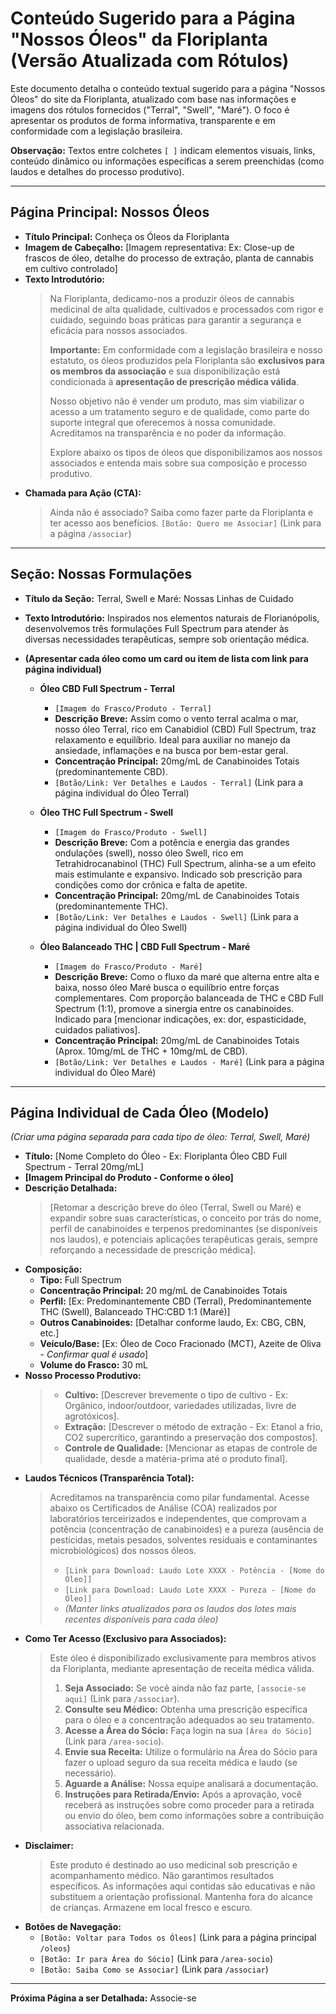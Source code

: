 # Conteúdo Sugerido para a Página "Nossos Óleos" da Floriplanta (Versão Atualizada com Rótulos)

Este documento detalha o conteúdo textual sugerido para a página "Nossos Óleos" do site da Floriplanta, atualizado com base nas informações e imagens dos rótulos fornecidos ("Terral", "Swell", "Maré"). O foco é apresentar os produtos de forma informativa, transparente e em conformidade com a legislação brasileira.

**Observação:** Textos entre colchetes `[ ]` indicam elementos visuais, links, conteúdo dinâmico ou informações específicas a serem preenchidas (como laudos e detalhes do processo produtivo).

---

## Página Principal: Nossos Óleos

*   **Título Principal:** Conheça os Óleos da Floriplanta
*   **Imagem de Cabeçalho:** [Imagem representativa: Ex: Close-up de frascos de óleo, detalhe do processo de extração, planta de cannabis em cultivo controlado]
*   **Texto Introdutório:**
    > Na Floriplanta, dedicamo-nos a produzir óleos de cannabis medicinal de alta qualidade, cultivados e processados com rigor e cuidado, seguindo boas práticas para garantir a segurança e eficácia para nossos associados.
    >
    > **Importante:** Em conformidade com a legislação brasileira e nosso estatuto, os óleos produzidos pela Floriplanta são **exclusivos para os membros da associação** e sua disponibilização está condicionada à **apresentação de prescrição médica válida**.
    >
    > Nosso objetivo não é vender um produto, mas sim viabilizar o acesso a um tratamento seguro e de qualidade, como parte do suporte integral que oferecemos à nossa comunidade. Acreditamos na transparência e no poder da informação.
    >
    > Explore abaixo os tipos de óleos que disponibilizamos aos nossos associados e entenda mais sobre sua composição e processo produtivo.
*   **Chamada para Ação (CTA):**
    > Ainda não é associado? Saiba como fazer parte da Floriplanta e ter acesso aos benefícios.
    > `[Botão: Quero me Associar]` (Link para a página `/associar`)

---

## Seção: Nossas Formulações

*   **Título da Seção:** Terral, Swell e Maré: Nossas Linhas de Cuidado
*   **Texto Introdutório:** Inspirados nos elementos naturais de Florianópolis, desenvolvemos três formulações Full Spectrum para atender às diversas necessidades terapêuticas, sempre sob orientação médica.
*   **(Apresentar cada óleo como um card ou item de lista com link para página individual)**

    *   **Óleo CBD Full Spectrum - Terral**
        *   `[Imagem do Frasco/Produto - Terral]`
        *   **Descrição Breve:** Assim como o vento terral acalma o mar, nosso óleo Terral, rico em Canabidiol (CBD) Full Spectrum, traz relaxamento e equilíbrio. Ideal para auxiliar no manejo da ansiedade, inflamações e na busca por bem-estar geral.
        *   **Concentração Principal:** 20mg/mL de Canabinoides Totais (predominantemente CBD).
        *   `[Botão/Link: Ver Detalhes e Laudos - Terral]` (Link para a página individual do Óleo Terral)

    *   **Óleo THC Full Spectrum - Swell**
        *   `[Imagem do Frasco/Produto - Swell]`
        *   **Descrição Breve:** Com a potência e energia das grandes ondulações (swell), nosso óleo Swell, rico em Tetrahidrocanabinol (THC) Full Spectrum, alinha-se a um efeito mais estimulante e expansivo. Indicado sob prescrição para condições como dor crônica e falta de apetite.
        *   **Concentração Principal:** 20mg/mL de Canabinoides Totais (predominantemente THC).
        *   `[Botão/Link: Ver Detalhes e Laudos - Swell]` (Link para a página individual do Óleo Swell)

    *   **Óleo Balanceado THC | CBD Full Spectrum - Maré**
        *   `[Imagem do Frasco/Produto - Maré]`
        *   **Descrição Breve:** Como o fluxo da maré que alterna entre alta e baixa, nosso óleo Maré busca o equilíbrio entre forças complementares. Com proporção balanceada de THC e CBD Full Spectrum (1:1), promove a sinergia entre os canabinoides. Indicado para [mencionar indicações, ex: dor, espasticidade, cuidados paliativos].
        *   **Concentração Principal:** 20mg/mL de Canabinoides Totais (Aprox. 10mg/mL de THC + 10mg/mL de CBD).
        *   `[Botão/Link: Ver Detalhes e Laudos - Maré]` (Link para a página individual do Óleo Maré)

---

## Página Individual de Cada Óleo (Modelo)

*(Criar uma página separada para cada tipo de óleo: Terral, Swell, Maré)*

*   **Título:** [Nome Completo do Óleo - Ex: Floriplanta Óleo CBD Full Spectrum - Terral 20mg/mL]
*   **[Imagem Principal do Produto - Conforme o óleo]**
*   **Descrição Detalhada:**
    > [Retomar a descrição breve do óleo (Terral, Swell ou Maré) e expandir sobre suas características, o conceito por trás do nome, perfil de canabinoides e terpenos predominantes (se disponíveis nos laudos), e potenciais aplicações terapêuticas gerais, sempre reforçando a necessidade de prescrição médica].
*   **Composição:**
    *   **Tipo:** Full Spectrum
    *   **Concentração Principal:** 20 mg/mL de Canabinoides Totais
    *   **Perfil:** [Ex: Predominantemente CBD (Terral), Predominantemente THC (Swell), Balanceado THC:CBD 1:1 (Maré)]
    *   **Outros Canabinoides:** [Detalhar conforme laudo, Ex: CBG, CBN, etc.]
    *   **Veículo/Base:** [Ex: Óleo de Coco Fracionado (MCT), Azeite de Oliva - *Confirmar qual é usado*]
    *   **Volume do Frasco:** 30 mL
*   **Nosso Processo Produtivo:**
    > *   **Cultivo:** [Descrever brevemente o tipo de cultivo - Ex: Orgânico, indoor/outdoor, variedades utilizadas, livre de agrotóxicos].
    > *   **Extração:** [Descrever o método de extração - Ex: Etanol a frio, CO2 supercrítico, garantindo a preservação dos compostos].
    > *   **Controle de Qualidade:** [Mencionar as etapas de controle de qualidade, desde a matéria-prima até o produto final].
*   **Laudos Técnicos (Transparência Total):**
    > Acreditamos na transparência como pilar fundamental. Acesse abaixo os Certificados de Análise (COA) realizados por laboratórios terceirizados e independentes, que comprovam a potência (concentração de canabinoides) e a pureza (ausência de pesticidas, metais pesados, solventes residuais e contaminantes microbiológicos) dos nossos óleos.
    > *   `[Link para Download: Laudo Lote XXXX - Potência - [Nome do Óleo]]`
    > *   `[Link para Download: Laudo Lote XXXX - Pureza - [Nome do Óleo]]`
    > *   *(Manter links atualizados para os laudos dos lotes mais recentes disponíveis para cada óleo)*
*   **Como Ter Acesso (Exclusivo para Associados):**
    > Este óleo é disponibilizado exclusivamente para membros ativos da Floriplanta, mediante apresentação de receita médica válida.
    > 1.  **Seja Associado:** Se você ainda não faz parte, `[associe-se aqui]` (Link para `/associar`).
    > 2.  **Consulte seu Médico:** Obtenha uma prescrição específica para o óleo e a concentração adequados ao seu tratamento.
    > 3.  **Acesse a Área do Sócio:** Faça login na sua `[Área do Sócio]` (Link para `/area-socio`).
    > 4.  **Envie sua Receita:** Utilize o formulário na Área do Sócio para fazer o upload seguro da sua receita médica e laudo (se necessário).
    > 5.  **Aguarde a Análise:** Nossa equipe analisará a documentação.
    > 6.  **Instruções para Retirada/Envio:** Após a aprovação, você receberá as instruções sobre como proceder para a retirada ou envio do óleo, bem como informações sobre a contribuição associativa relacionada.
*   **Disclaimer:**
    > Este produto é destinado ao uso medicinal sob prescrição e acompanhamento médico. Não garantimos resultados específicos. As informações aqui contidas são educativas e não substituem a orientação profissional. Mantenha fora do alcance de crianças. Armazene em local fresco e escuro.
*   **Botões de Navegação:**
    *   `[Botão: Voltar para Todos os Óleos]` (Link para a página principal `/oleos`)
    *   `[Botão: Ir para Área do Sócio]` (Link para `/area-socio`)
    *   `[Botão: Saiba Como se Associar]` (Link para `/associar`)

---

**Próxima Página a ser Detalhada:** Associe-se

